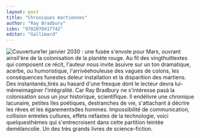 ```yaml
---
layout: post
title: "Chroniques martiennes"
author: "Ray Bradbury"
isbn: "9782070417742"
editor: "Gallimard"
---
```

![Couverture](/img/9782070417742.jpg)1er janvier 2030 : une fusée s'envole pour Mars, ouvrant ainsil'ère de la colonisation de la planète rouge. Au fil des vingthuittextes qui composent ce récit, l'auteur nous invite àsuivre sur un ton dramatique, acerbe, ou humoristique, l'arrivéehouleuse des vagues de colons, les conséquences funestes deleur installation et la disparition des martiens. Des instantanés,tirés au hasard d'une fresque dont le lecteur devra lui-mêmeimaginer l'intégralité. Car Ray Bradbury ne s'intéresse pasà la colonisation sous un jour historique, scientifique. Il endélivre une chronique lacunaire, petites îles poétiques, destranches de vie, s'attachant à décrire les rêves et les égarementsdes hommes. Impossibilité de communication, collision entreles cultures, effets néfastes de la technologie, voici quelquesthèmes qui s'entrecroisent dans cette partition teintée demélancolie. Un des très grands livres de science-fiction.